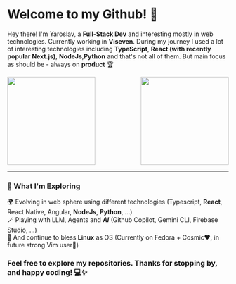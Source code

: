 # Welcome to my Github! 👋

Hey there! I'm Yaroslav, a __Full-Stack Dev__ and interesting mostly in web technologies. Currently working in __Viseven__.
During my journey I used a lot of interesting technologies including __TypeScript__, __React (with recently popular Next.js)__, __NodeJs__,__Python__ and that's not all of them.
But main focus as should be - always on __product__ 🏆

<div style="display: flex; justify-content: space-between; align-items: center;">
  <picture>
    <source
      srcset="https://github-readme-stats.vercel.app/api?username=yanklio&theme=dark&bg_color=00000000&border_color=30363d&title_color=428ff2"
      media="(prefers-color-scheme: dark)"
    />
    <source
      srcset="https://github-readme-stats.vercel.app/api?username=yanklio&theme=light&bg_color=00000000"
      media="(prefers-color-scheme: light), (prefers-color-scheme: no-preference)"
    />
    <img height="200px" align="center" style="min-height: 200px" src="https://github-readme-stats.vercel.app/api?username=yanklio&langs_count=8&layout=compact" />
  </picture>
  
  <picture>
    <source
      srcset="https://github-readme-stats.vercel.app/api/top-langs/?username=yanklio&langs_count=8&layout=compact&theme=dark&bg_color=00000000&border_color=30363d&title_color=428ff2"
      media="(prefers-color-scheme: dark)"
    />
    <source
      srcset="https://github-readme-stats.vercel.app/api/top-langs/?username=yanklio&langs_count=8&layout=compact&theme=light&bg_color=00000000"
      media="(prefers-color-scheme: light), (prefers-color-scheme: no-preference)"
    />
    <img height="200px" align="center" style="min-height: 200px" src="https://github-readme-stats.vercel.app/api/top-langs/?username=yanklio&langs_count=8&layout=compact" />
  </picture>
</div>

---

### 🚀 What I'm Exploring

🌍 Evolving in web sphere using different technologies (Typescript, __React__, React Native, Angular, __NodeJs__, __Python__, ...)\
🪄 Playing with LLM, Agents and ___AI___ (Github Copilot, Gemini CLI, Firebase Studio, ...) \
🐧 And continue to bless __Linux__ as OS (Currently on Fedora + Cosmic❤️, in future strong Vim user💪)

### Feel free to explore my repositories. Thanks for stopping by, and happy coding! 💻✨
